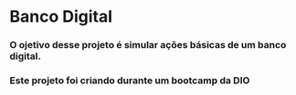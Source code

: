 <h1> Banco Digital

<h3>O ojetivo desse projeto é simular ações básicas de um banco digital.

<h3>Este projeto foi criando durante um bootcamp da DIO

